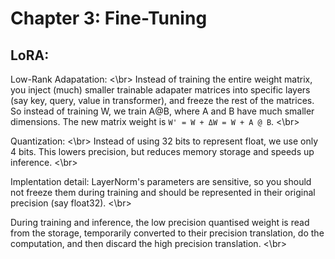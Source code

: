 # Chapter 3: Fine-Tuning






## LoRA:

Low-Rank Adapatation: <\br>
Instead of training the entire weight matrix, you inject (much) smaller trainable adapater matrices into specific layers (say key, query, value in transformer), and freeze the rest of the matrices. So instead of training W, we train A@B, where A and B have much smaller dimensions. The new matrix weight is `W' = W + ΔW = W + A @ B`. <\br>

Quantization: <\br>
Instead of using 32 bits to represent float, we use only 4 bits. This lowers precision, but reduces memory storage and speeds up inference. <\br>

Implentation detail: LayerNorm's parameters are sensitive, so you should not freeze them during training and should be represented in their original precision (say float32). <\br>

During training and inference, the low precision quantised weight is read from the storage, temporarily converted to their precision translation, do the computation, and then discard the high precision translation. <\br>
